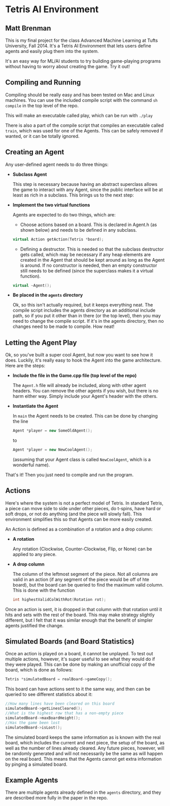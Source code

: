 # Tetris AI Environment

## Matt Brenman

This is my final project for the class Advanced Machine Learning at Tufts University, Fall 2014. It's a Tetris AI Environment that lets users define agents and easily plug them into the system. 

It's an easy way for ML/AI students to try building game-playing programs without having to worry about creating the game. Try it out!

## Compiling and Running

Compiling should be really easy and has been tested on Mac and Linux machines. You can use the included compile script with the command `sh compile` in the top level of the repo.

This will make an executable called play, which can be run with `./play`

There is also a part of the compile script that compiles an executable called `train`, which was used for one of the Agents. This can be safely removed if wanted, or it can be totally ignored.

## Creating an Agent
Any user-defined agent needs to do three things:
 
- **Subclass Agent**
	
	This step is necessary because having an abstract superclass allows the game to interact with any Agent, since the public interface will be at least as rich in a subclass. This brings us to the next step:

- **Implement the two virtual functions**
 
	Agents are expected to do two things, which are:

	* Choose actions based on a board. This is declared in Agent.h (as shown below) and needs to be defined in any subclass.  
	```cpp
	virtual Action getAction(Tetris *board);
	```


	* Defining a destructor. This is needed so that the subclass destructor gets called, which may be necessary if any heap elements are created in the Agent that should be kept around as long as the Agent is around. If no constructor is needed, then an empty constructor still needs to be defined (since the superclass makes it a virtual function).  
	```cpp
	virtual ~Agent();
	```

- **Be placed in the `agents` directory**

	Ok, so this isn't actually required, but it keeps everything neat. The compile script includes the agents directory as an additional include path, so if you put it other than in there (or the top level), then you may need to change the compile script. If it's in the agents directory, then no changes need to be made to compile. How neat!

## Letting the Agent Play

Ok, so you've built a super cool Agent, but now you want to see how it does. Luckily, it's really easy to hook the Agent into the game architecture. Here are the steps:

- **Include the file in the Game.cpp file (top level of the repo)**

	The `Agent.h` file will already be included, along with other agent headers. You can remove the other agents if you wish, but there is no harm either way. Simply include your Agent's header with the others.

- **Instantiate the Agent**

	In `main` the Agent needs to be created. This can be done by changing the line 
	```cpp
	Agent *player = new SomeOldAgent();
	```
	to
	```cpp 
	Agent *player = new NewCoolAgent();
	```
	(assuming that your Agent class is called `NewCoolAgent`, which is a wonderful name).

That's it! Then you just need to compile and run the program.

## Actions

Here's where the system is not a perfect model of Tetris. In standard Tetris, a piece can move side to side under other pieces, do t-spins, have hard or soft drops, or not do anything (and the piece will slowly fall). This environment simplifies this so that Agents can be more easily created.

An Action is defined as a combination of a rotation and a drop column: 

- **A rotation**
	
	Any rotation (Clockwise, Counter-Clockwise, Flip, or None) can be applied to any piece.

- **A drop column**

	The column of the leftmost segment of the piece. Not all columns are valid in an action (if any segment of the piece would be off of hte board), but the board can be queried to find the maximum valid column. This is done with the function 
	```cpp 
	int highestValidColWithRot(Rotation rot);
	```

Once an action is sent, it is dropped in that column with that rotation until it hits and sets with the rest of the board. This may make strategy slightly different, but I felt that it was similar enough that the benefit of simpler agents justified the change.

## Simulated Boards (and Board Statistics)

Once an action is played on a board, it cannot be unplayed. To test out multiple actions, however, it's super useful to see what they would do if they were played. This can be done by making an unofficial copy of the board, which is done as follows:

```cpp
Tetris *simulatedBoard = realBoard->gameCopy();
```

This board can have actions sent to it the same way, and then can be queried to see different statistics about it:

```cpp
//How many lines have been cleared on this board
simulatedBoard->getLinesCleared();
//What is the highest row that has a non-empty piece
simulatedBoard->maxBoardHeight();
//Has the game been lost
simulatedBoard->isLost();
```

The simulated board keeps the same information as is known with the real board, which includes the current and next piece, the setup of the board, as well as the number of lines already cleared. Any future pieces, however, will be randomly generated and will not necessarily be the same as will happen on the real board. This means that the Agents cannot get extra information by pinging a simulated board.

## Example Agents

There are multiple agents already defined in the `agents` directory, and they are described more fully in the paper in the repo.

